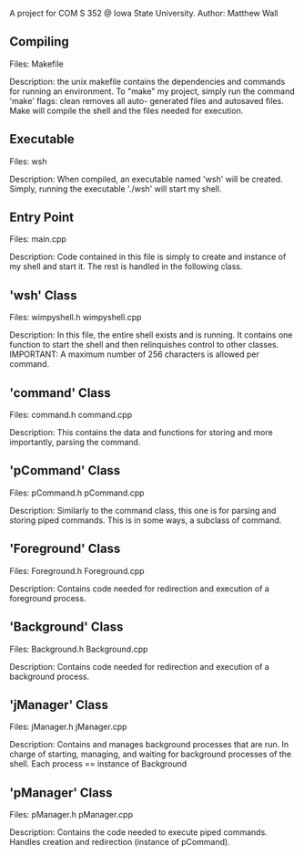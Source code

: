 A project for COM S 352 @ Iowa State University. Author: Matthew Wall

Compiling
-----------
   Files:
	 Makefile

   Description:
         the unix makefile contains the dependencies and commands
	 for running an environment. To "make" my project, simply
	 run the command 'make' flags: clean removes all auto-
	 generated files and autosaved files. Make will compile
	 the shell and the files needed for execution.


Executable
--------------------------------------------------
   Files:
         wsh

   Description:
         When compiled, an executable named 'wsh' will be created.
	 Simply, running the executable './wsh' will start my shell.


Entry Point
--------------------------------------------------
   Files:
         main.cpp

   Description:
         Code contained in this file is simply to create and instance
	 of my shell and start it. The rest is handled in the following
	 class.


'wsh' Class
--------------------------------------------------
   Files:
         wimpyshell.h
	 wimpyshell.cpp

   Description:
	 In this file, the entire shell exists and is running.
	 It contains one function to start the shell and then
	 relinquishes control to other classes. IMPORTANT: A
	 maximum number of 256 characters is allowed per command.

      
'command' Class
--------------------------------------------------
   Files:
         command.h
	 command.cpp

   Description:
	 This contains the data and functions for storing
	 and more importantly, parsing the command.


'pCommand' Class
--------------------------------------------------
   Files:
         pCommand.h
	 pCommand.cpp

   Description:
       	 Similarly to the command class, this one is for parsing
	 and storing piped commands. This is in some ways, a subclass
	 of command. 


'Foreground' Class
--------------------------------------------------
   Files:
         Foreground.h
	 Foreground.cpp

   Description:
	 Contains code needed for redirection and execution of a
	 foreground process.


'Background' Class
--------------------------------------------------
   Files:
         Background.h
	 Background.cpp

   Description:
         Contains code needed for redirection and execution of
	 a background process.


'jManager' Class
--------------------------------------------------
   Files:
         jManager.h
	 jManager.cpp

   Description:
         Contains and manages background processes that are run.
	 In charge of starting, managing, and waiting for background
	 processes of the shell. Each process == instance of Background

'pManager' Class
--------------------------------------------------
   Files:
         pManager.h
	 pManager.cpp

   Description:
         Contains the code needed to execute piped commands.
	 Handles creation and redirection (instance of pCommand).
